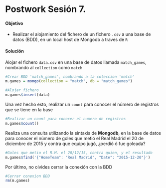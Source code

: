 # Postwork Sesión 7.

#### Objetivo 

- Realizar el alojamiento del fichero de un fichero `.csv` a una base de datos (BDD), en un local host de Mongodb a traves de `R`

#### Solución

Alojar el fichero  `data.csv` en una base de datos llamada `match_games`, nombrando al `collection` como `match`
```R
#Crear BDD 'match_games', nombrando a la coleccion 'match'
m.games = mongo(collection = "match", db = "match_games")

#Alojar fichero
m.games$insert(data)
```

Una vez hecho esto, realizar un `count` para conocer el número de registros que se tiene en la base
```R
#Realizar un count para conocer el numero de registros
m.games$count()
```

Realiza una consulta utilizando la sintaxis de **Mongodb**, en la base de datos para conocer el número de goles que metió el Real Madrid el 20 de diciembre de 2015 y contra que equipo jugó, ¿perdió ó fue goleada?
```R
#Goles que metio el R.M. el 20/12/15, contra quien, y el resultado
m.games$find('{"HomeTeam": "Real Madrid", "Date": "2015-12-20"}')
```

Por último, no olvides cerrar la conexión con la BDD
```R
#Cerrar conexion BDD
rm(m.games)
```
